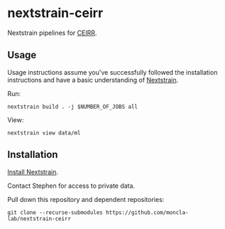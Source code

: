 # nextstrain-ceirr

Nextstrain pipelines for [CEIRR](https://www.ceirr-network.org/).

## Usage

Usage instructions assume you've successfully followed the installation instructions and have a basic understanding of [Nextstrain](https://nextstrain.org/).

Run:

```
nextstrain build . -j $NUMBER_OF_JOBS all
```

View:

```
nextstrain view data/ml
```


## Installation

[Install Nextstrain](https://docs.nextstrain.org/en/latest/install.html#installation-steps).

Contact Stephen for access to private data.

Pull down this repository and dependent repositories:

```
git clone --recurse-submodules https://github.com/moncla-lab/nextstrain-ceirr
```